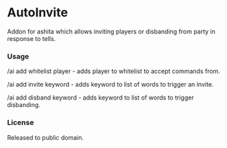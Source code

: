 # AutoInvite

Addon for ashita which allows inviting players or disbanding from party in response to tells.

### Usage
/ai add whitelist player - adds player to whitelist to accept commands from.

/ai add invite keyword - adds keyword to list of words to trigger an invite.

/ai add disband keyword - adds keyword to list of words to trigger disbanding.

### License
Released to public domain.